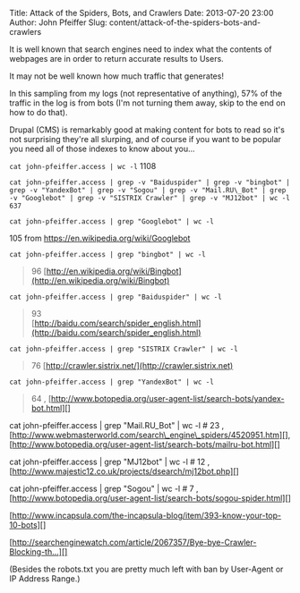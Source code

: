 Title: Attack of the Spiders, Bots, and Crawlers
Date: 2013-07-20 23:00
Author: John Pfeiffer
Slug: content/attack-of-the-spiders-bots-and-crawlers

It is well known that search engines need to index what the contents of webpages are in order to return accurate results to Users.

It may not be well known how much traffic that generates!

In this sampling from my logs (not representative of anything), 57% of the traffic in the log is from bots (I'm not turning them away, skip to the end on how to do that).

Drupal (CMS) is remarkably good at making content for bots to read so it's not surprising they're all slurping, and of course if you want to be popular you need all of those indexes to know about you...

`cat john-pfeiffer.access | wc -l` 1108

    cat john-pfeiffer.access | grep -v "Baiduspider" | grep -v "bingbot" | grep -v "YandexBot" | grep -v "Sogou" | grep -v "Mail.RU\_Bot" | grep -v "Googlebot" | grep -v "SISTRIX Crawler" | grep -v "MJ12bot" | wc -l  
    637

    cat john-pfeiffer.access | grep "Googlebot" | wc -l
105 from <https://en.wikipedia.org/wiki/Googlebot>
    

`cat john-pfeiffer.access | grep "bingbot" | wc -l`
> 96
[http://en.wikipedia.org/wiki/Bingbot](http://en.wikipedia.org/wiki/Bingbot)

`cat john-pfeiffer.access | grep "Baiduspider" | wc -l`
> 93  
[http://baidu.com/search/spider_english.html](http://baidu.com/search/spider_english.html)

`cat john-pfeiffer.access | grep "SISTRIX Crawler" | wc -l`
> 76
[http://crawler.sistrix.net/](http://crawler.sistrix.net)

`cat john-pfeiffer.access | grep "YandexBot" | wc -l`
> 64 ,
[http://www.botopedia.org/user-agent-list/search-bots/yandex-bot.html][]  

cat john-pfeiffer.access | grep "Mail.RU\_Bot" | wc -l \# 23 ,
[http://www.webmasterworld.com/search\_engine\_spiders/4520951.htm][],
[http://www.botopedia.org/user-agent-list/search-bots/mailru-bot.html][]  

cat john-pfeiffer.access | grep "MJ12bot" | wc -l \# 12 ,
[http://www.majestic12.co.uk/projects/dsearch/mj12bot.php][]  

cat john-pfeiffer.access | grep "Sogou" | wc -l \# 7 ,
[http://www.botopedia.org/user-agent-list/search-bots/sogou-spider.html][]

</p>

[http://www.incapsula.com/the-incapsula-blog/item/393-know-your-top-10-bots][]

</p>

[http://searchenginewatch.com/article/2067357/Bye-bye-Crawler-Blocking-th...][]  

(Besides the robots.txt you are pretty much left with ban by User-Agent
or IP Address Range.)



  [http://en.wikipedia.org/wiki/Bingbot]: http://en.wikipedia.org/wiki/Bingbot
  [http://crawler.sistrix.net/]: http://crawler.sistrix.net/
  [http://www.botopedia.org/user-agent-list/search-bots/yandex-bot.html]:
    http://www.botopedia.org/user-agent-list/search-bots/yandex-bot.html
  [http://www.webmasterworld.com/search\_engine\_spiders/4520951.htm]: http://www.webmasterworld.com/search_engine_spiders/4520951.htm
  [http://www.botopedia.org/user-agent-list/search-bots/mailru-bot.html]:
    http://www.botopedia.org/user-agent-list/search-bots/mailru-bot.html
  [http://www.majestic12.co.uk/projects/dsearch/mj12bot.php]: http://www.majestic12.co.uk/projects/dsearch/mj12bot.php
  [http://www.botopedia.org/user-agent-list/search-bots/sogou-spider.html]:
    http://www.botopedia.org/user-agent-list/search-bots/sogou-spider.html
  [http://www.incapsula.com/the-incapsula-blog/item/393-know-your-top-10-bots]:
    http://www.incapsula.com/the-incapsula-blog/item/393-know-your-top-10-bots
  [http://searchenginewatch.com/article/2067357/Bye-bye-Crawler-Blocking-th...]:
    http://searchenginewatch.com/article/2067357/Bye-bye-Crawler-Blocking-the-Parasites
  [IT]: http://john-pfeiffer.com/category/it
  [Linux]: http://john-pfeiffer.com/category/tags/linux
